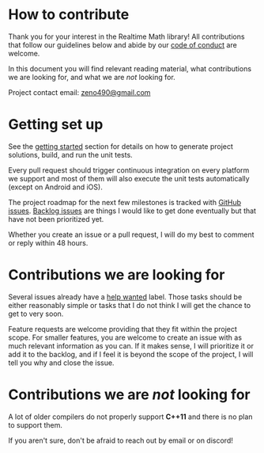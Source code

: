 # How to contribute

Thank you for your interest in the Realtime Math library! All contributions that follow our guidelines below and abide by our [code of conduct](CODE_OF_CONDUCT.md) are welcome.

In this document you will find relevant reading material, what contributions we are looking for, and what we are *not* looking for.

Project contact email: zeno490@gmail.com

# Getting set up

See the [getting started](./docs/getting_started.md) section for details on how to generate project solutions, build, and run the unit tests.

Every pull request should trigger continuous integration on every platform we support and most of them will also execute the unit tests automatically (except on Android and iOS).

The project roadmap for the next few milestones is tracked with [GitHub issues](https://github.com/nfrechette/rtm/issues). [Backlog issues](https://github.com/nfrechette/rtm/milestone/1) are things I would like to get done eventually but that have not been prioritized yet.

Whether you create an issue or a pull request, I will do my best to comment or reply within 48 hours.

# Contributions we are looking for

Several issues already have a [help wanted](https://github.com/nfrechette/rtm/issues?q=is%3Aopen+is%3Aissue+label%3A%22help+wanted%22) label. Those tasks should be either reasonably simple or tasks that I do not think I will get the chance to get to very soon.

Feature requests are welcome providing that they fit within the project scope. For smaller features, you are welcome to create an issue with as much relevant information as you can. If it makes sense, I will prioritize it or add it to the backlog, and if I feel it is beyond the scope of the project, I will tell you why and close the issue.

# Contributions we are *not* looking for

A lot of older compilers do not properly support **C++11** and there is no plan to support them. 

If you aren't sure, don't be afraid to reach out by email or on discord!
